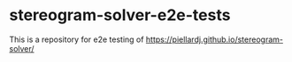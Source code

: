 # stereogram-solver-e2e-tests
This is a repository for e2e testing of https://piellardj.github.io/stereogram-solver/
